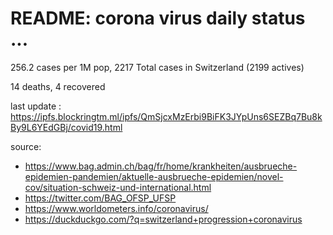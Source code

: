 # README: corona virus daily status ...

 256.2 cases per 1M pop, 2217 Total cases in Switzerland (2199 actives)

 14 deaths,
 4 recovered

last update : <https://ipfs.blockringtm.ml/ipfs/QmSjcxMzErbi9BiFK3JYpUns6SEZBq7Bu8kBy9L6YEdGBj/covid19.html>

source:
  - <https://www.bag.admin.ch/bag/fr/home/krankheiten/ausbrueche-epidemien-pandemien/aktuelle-ausbrueche-epidemien/novel-cov/situation-schweiz-und-international.html>
  - <https://twitter.com/BAG_OFSP_UFSP>
  - <https://www.worldometers.info/coronavirus/>
  - <https://duckduckgo.com/?q=switzerland+progression+coronavirus>
  

